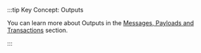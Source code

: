 :::tip Key Concept: Outputs

You can learn more about Outputs in the
[Messages, Payloads and Transactions](../key_concepts/messages_payloads_and_transactions.md) section.

:::